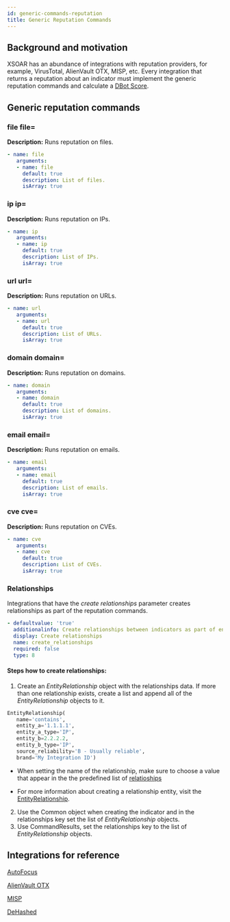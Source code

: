 ```yaml
---
id: generic-commands-reputation
title: Generic Reputation Commands
---
```



## Background and motivation

XSOAR has an abundance of integrations with reputation providers, for example, VirusTotal, AlienVault OTX, MISP, etc. 
Every integration that returns a reputation about an indicator must implement the generic reputation commands and calculate a [DBot Score](../dbot).

## Generic reputation commands

### **file file=**

**Description:** Runs reputation on files.

```yaml
- name: file
   arguments:
   - name: file
     default: true
     description: List of files.
     isArray: true
```


### **ip ip=**
**Description:** Runs reputation on IPs.

```yaml
- name: ip
   arguments:
   - name: ip
     default: true
     description: List of IPs.
     isArray: true
```


### **url url=**

**Description:** Runs reputation on URLs.

```yaml
- name: url
   arguments:
   - name: url
     default: true
     description: List of URLs.
     isArray: true
```

### **domain domain=**

**Description:** Runs reputation on domains.

```yaml
- name: domain
   arguments:
   - name: domain
     default: true
     description: List of domains.
     isArray: true
```

### **email email=**

**Description:** Runs reputation on emails.

```yaml
- name: email
   arguments:
   - name: email
     default: true
     description: List of emails.
     isArray: true
```

### **cve cve=**

**Description:** Runs reputation on CVEs.

```yaml
- name: cve
   arguments:
   - name: cve
     default: true
     description: List of CVEs.
     isArray: true
```
### Relationships

Integrations that have the *create relationships* parameter creates relationships as part of the reputation commands.

```yaml
- defaultvalue: 'true'
  additionalinfo: Create relationships between indicators as part of enrichment.
  display: Create relationships
  name: create_relationships
  required: false
  type: 8
```

#### Steps how to create relationships:
1. Create an *EntityRelationship* object with the relationships data. If more than one relationship exists, create a list and append all of the *EntityRelationship* objects to it.

```python
EntityRelationship(
   name='contains',
   entity_a='1.1.1.1',
   entity_a_type='IP',
   entity_b=2.2.2.2,
   entity_b_type='IP',
   source_reliability='B - Usually reliable',
   brand='My Integration ID')
```
   - When setting the name of the relationship, make sure to choose a value that appear in the the predefined list of [relatioships](https://xsoar.pan.dev/docs/reference/api/common-server-python#relationships.)

   - For more information about creating a relationship entity, visit the [EntityRelationship](https://xsoar.pan.dev/docs/reference/api/common-server-python#entityrelationship).
   
2. Use the Common object when creating the indicator and in the relationships key set the list of *EntityRelationship* objects.
3. Use CommandResults, set the relationships key to the list of *EntityRelationship* objects.

## Integrations for reference

[AutoFocus](https://github.com/demisto/content/tree/master/Packs/AutoFocus/Integrations/AutofocusV2) 

[AlienVault OTX](https://github.com/demisto/content/tree/master/Packs/AlienVault_OTX) 

[MISP](https://github.com/demisto/content/tree/master/Packs/MISP/Integrations/MISP_V2)

[DeHashed](https://github.com/demisto/content/tree/master/Packs/DeHashed/Integrations/DeHashed)

